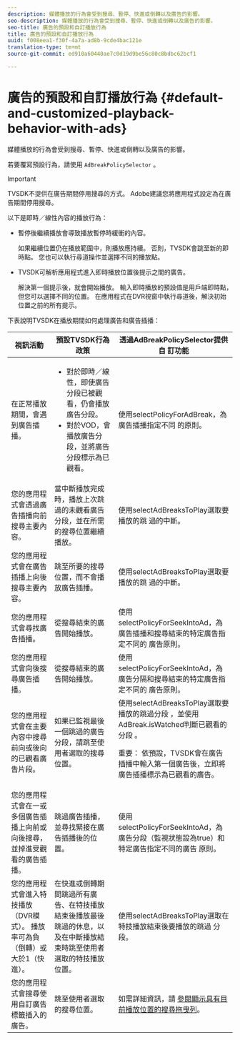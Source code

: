 ```yaml
---
description: 媒體播放的行為會受到搜尋、暫停、快進或倒轉以及廣告的影響。
seo-description: 媒體播放的行為會受到搜尋、暫停、快進或倒轉以及廣告的影響。
seo-title: 廣告的預設和自訂播放行為
title: 廣告的預設和自訂播放行為
uuid: f008eea1-f30f-4a7a-ad8b-9cde4bac121e
translation-type: tm+mt
source-git-commit: ed910a60440ae7c0d19d9be56c80c8bdbc62bcf1

---
```



# 廣告的預設和自訂播放行為 {#default-and-customized-playback-behavior-with-ads}

媒體播放的行為會受到搜尋、暫停、快進或倒轉以及廣告的影響。

若要覆寫預設行為，請使用 `AdBreakPolicySelector` 。

>[!IMPORTANT]
>
>TVSDK不提供在廣告期間停用搜尋的方式。 Adobe建議您將應用程式設定為在廣告期間停用搜尋。

以下是即時／線性內容的播放行為：

* 暫停後繼續播放會導致播放暫停時緩衝的內容。

   如果繼續位置仍在播放範圍中，則播放應持續。 否則，TVSDK會跳至新的即時點。 您也可以執行尋道操作並選擇不同的播放點。
* TVSDK可解析應用程式進入即時播放位置後提示之間的廣告。

   解決第一個提示後，就會開始播放。 輸入即時播放的預設值是用戶端即時點，但您可以選擇不同的位置。 在應用程式在DVR視窗中執行尋道後，解決初始位置之前的所有提示。

下表說明TVSDK在播放期間如何處理廣告和廣告插播：

<table id="table_466538B1C2A646B89EB4F9AA111203BE"> 
 <thead> 
  <tr> 
   <th colname="col1" class="entry"> <b>視訊活動</b> </th> 
   <th colname="col2" class="entry"> <b>預設TVSDK行為政策</b> </th> 
   <th colname="col3" class="entry"><b>透過AdBreakPolicySelector提供自 <span class="codeph"> 訂功能</b></span> </th> 
  </tr>
 </thead>
 <tbody> 
  <tr> 
   <td colname="col1"> 在正常播放期間，會遇到廣告插播。 </td> 
   <td colname="col2"> 
    <ul id="ul_10D2638676EA4ADDA718E61BD4FDC1D2"> 
     <li id="li_D5CC30F063934C738971E2E8AF00C137"> 對於即時／線性，即使廣告分段已被觀看，仍會播放廣告分段。 </li> 
     <li id="li_D962C0938DA74186AE99D117E5A74E38">對於VOD，會播放廣告分段，並將廣告分段標示為已觀看。 </li> 
    </ul> </td> 
   <td colname="col3">使用selectPolicyForAdBreak，為廣告插播指定不同 <span class="codeph"> 的原則</span>。 </td> 
  </tr> 
  <tr> 
   <td colname="col1"> 您的應用程式會透過廣告插播向前搜尋主要內容。 </td> 
   <td colname="col2"> 當中斷播放完成時，播放上次跳過的未觀看廣告分段，並在所需的搜尋位置繼續播放。 </td> 
   <td colname="col3">使用selectAdBreaksToPlay選取要播放的跳 <span class="codeph"> 過的中斷</span>。 </td> 
  </tr> 
  <tr> 
   <td colname="col1"> 您的應用程式會在廣告插播上向後搜尋主要內容。 </td> 
   <td colname="col2"> 跳至所要的搜尋位置，而不會播放廣告插播。 </td> 
   <td colname="col3">使用selectAdBreaksToPlay選取要播放的跳 <span class="codeph"> 過的中斷</span>。                      </td> 
  </tr> 
  <tr> 
   <td colname="col1"> 您的應用程式會尋找廣告插播。 </td> 
   <td colname="col2"> 從搜尋結束的廣告開始播放。 </td> 
   <td colname="col3">使用selectPolicyForSeekIntoAd，為廣告插播和搜尋結束的特定廣告指定不同的 <span class="codeph"> 廣告原則</span>。 </td> 
  </tr> 
  <tr> 
   <td colname="col1"> 您的應用程式會向後搜尋廣告插播。 </td> 
   <td colname="col2"> 從搜尋結束的廣告開始播放。 </td> 
   <td colname="col3">使用selectPolicyForSeekIntoAd，為廣告分隔和搜尋結束的特定廣告指定不同的 <span class="codeph"> 廣告原則</span>。 </td> 
  </tr> 
  <tr> 
   <td colname="col1"> 您的應用程式會在主要內容中搜尋前向或後向的已觀看廣告片段。 </td> 
   <td colname="col2"> 如果已監視最後一個跳過的廣告分段，請跳至使用者選取的搜尋位置。 </td> 
   <td colname="col3">使用selectAdBreaksToPlay選取要播放的跳過分段 <span class="codeph"></span> ，並使用 <span class="codeph"> AdBreak.isWatched判斷已觀看的分段</span> 。 <p>重要： 依預設，TVSDK會在廣告插播中輸入第一個廣告後，立即將廣告插播標示為已觀看的廣告。 </p> </td> 
  </tr> 
  <tr> 
   <td colname="col1"> 您的應用程式會在一或多個廣告插播上向前或向後搜尋，並掉進受觀看的廣告插播。 </td> 
   <td colname="col2"> 跳過廣告插播，並尋找緊接在廣告插播後的位置。 </td> 
   <td colname="col3">使用selectPolicyForSeekIntoAd，為廣告分段（監視狀態設為true）和特定廣告指定不同的廣告 <span class="codeph"> 原則</span>。 </td> 
  </tr> 
  <tr> 
   <td colname="col1"> 您的應用程式會進入特技播放（DVR模式）。 播放率可為負（倒轉）或大於1（快進）。 </td> 
   <td colname="col2"> 在快進或倒轉期間跳過所有廣告、在特技播放結束後播放最後跳過的休息，以及在中斷播放結束時跳至使用者選取的特技播放位置。 </td> 
   <td colname="col3">使用selectAdBreaksToPlay選取在特技播放結束後要播放的跳過 <span class="codeph"> 分段</span>。 </td> 
  </tr> 
  <tr> 
   <td colname="col1"> 您的應用程式會搜尋使用自訂廣告標籤插入的廣告。 </td> 
   <td colname="col2"> 跳至使用者選取的搜尋位置。 </td> 
   <td colname="col3">如需詳細資訊，請 <a href="../../../tvsdk-3x-android-prog/android-3x-content-playback-options-android2/ui-configure/android-3x-ui-seek-scrub-bar-display.md" format="dita" scope="local"> 參閱顯示具有目前播放位置的搜尋拖曳列</a>。 </td> 
  </tr> 
 </tbody> 
</table>

